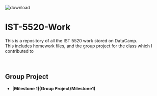 ![download](https://user-images.githubusercontent.com/91383782/211230407-dcc1898c-80e2-4969-81b4-36d3813c05e8.jpg)


# IST-5520-Work
This is a repository of all the IST 5520 work stored on DataCamp. <br/>
This includes homework files, and the group project for the class which I contributed to <br/>
<br/><br/>

## Group Project
- __[Milestone 1](Group Project/Milestone1)__
